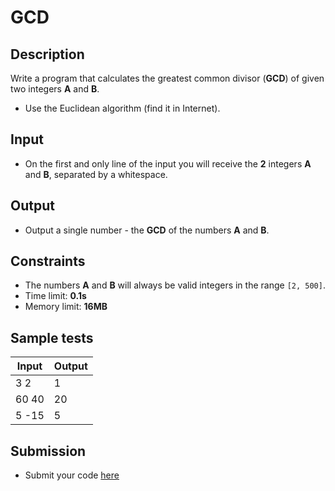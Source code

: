 # GCD

## Description
Write a program that calculates the greatest common divisor (**GCD**) of given two integers **A** and **B**.
  - Use the Euclidean algorithm (find it in Internet).

## Input
- On the first and only line of the input you will receive the **2** integers **A** and **B**, separated by a whitespace.

## Output
- Output a single number - the **GCD** of the numbers **A** and **B**.

## Constraints
- The numbers **A** and **B** will always be valid integers in the range `[2, 500]`.
- Time limit: **0.1s**
- Memory limit: **16MB**

## Sample tests

|Input |Output |
|------|-------|
|3 2   |1      |
|60 40 |20     |
|5 -15 |5      |

## Submission
- Submit your code [here](http://bgcoder.com/Contests/Compete/Index/312#14)
